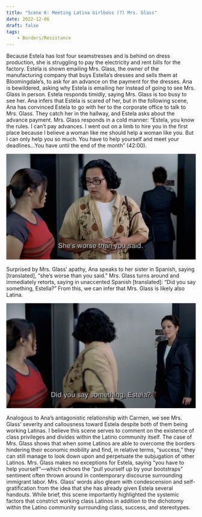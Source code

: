 ```yaml
---
title: "Scene 6: Meeting Latina Girlboss (?) Mrs. Glass"
date: 2022-12-06
draft: false
tags:
    - Borders/Resistance
---
```

Because Estela has lost four seamstresses and is behind on dress production, she is struggling to pay the electricity and rent bills for the factory. Estela is shown emailing Mrs. Glass, the owner of the manufacturing company that buys Estella’s dresses and sells them at Bloomingdale’s, to ask for an advance on the payment for the dresses. Ana is bewildered, asking why Estela is emailing her instead of going to see Mrs. Glass in person. Estela responds timidly, saying Mrs. Glass is too busy to see her. Ana infers that Estela is scared of her, but in the following scene, Ana has convinced Estela to go with her to the corporate office to talk to Mrs. Glass. They catch her in the hallway, and Estela asks about the advance payment. Mrs. Glass responds in a cold manner: “Estela, you know the rules. I can’t pay advances. I went out on a limb to hire you in the first place because I believe a woman like me should help a woman like you. But I can only help you so much. You have to help yourself and meet your deadlines…You have until the end of the month” (42:00). 

![Example image](/imgs/scene5_1.png)

Surprised by Mrs. Glass’ apathy, Ana speaks to her sister in Spanish, saying [translated], “she’s worse than you said.” Mrs. Glass turns around and immediately retorts, saying in unaccented Spanish [translated]:  “Did you say something, Estella?” From this, we can infer that Mrs. Glass is likely also Latina.

![Example image](/imgs/scene5_2.png)

Analogous to Ana’s antagonistic relationship with Carmen, we see Mrs. Glass’ severity and callousness toward Estela despite both of them being working Latinas. I believe this scene serves to comment on the existence of class privileges and divides within the Latino community itself. The case of Mrs. Glass shows that when some Latinos are able to overcome the borders hindering their economic mobility and find, in relative terms, “success,” they can still manage to look down upon and perpetuate the subjugation of other Latinos. Mrs. Glass makes no exceptions for Estela, saying “you have to help yourself”—which echoes the “pull yourself up by your bootstraps” sentiment often thrown around in contemporary discourse surrounding immigrant labor. Mrs. Glass’ words also gleam with condescension and self-gratification from the idea that she has already given Estela several handouts. While brief, this scene importantly highlighted the systemic factors that constrict working class Latinos in addition to the dichotomy within the Latino community surrounding class, success, and stereotypes. 

